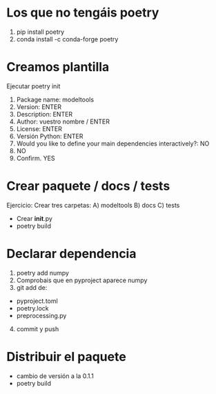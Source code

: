 # Los que no tengáis poetry

1. pip install poetry
2. conda install -c conda-forge poetry

# Creamos plantilla

Ejecutar poetry init

1. Package name: modeltools
2. Version: ENTER
3. Description: ENTER
4. Author: vuestro nombre / ENTER
5. License: ENTER
6. Versión Python: ENTER
7. Would you like to define your main dependencies interactively?: NO
8. NO
9. Confirm. YES

# Crear paquete / docs / tests

Ejercicio: Crear tres carpetas:
A) modeltools
B) docs
C) tests

- Crear __init__.py
- poetry build

# Declarar dependencia

1. poetry add numpy
2. Comprobais que en pyproject aparece numpy
3. git add de:

- pyproject.toml
- poetry.lock
- preprocessing.py

4. commit y push

# Distribuir el paquete

- cambio de versión a la 0.1.1
- poetry build
